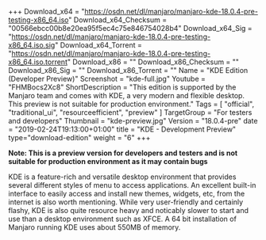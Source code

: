 +++
Download_x64 = "https://osdn.net/dl/manjaro/manjaro-kde-18.0.4-pre-testing-x86_64.iso"
Download_x64_Checksum = "00566ebcc00b8e20ea95f5ec4c75e846754028b4"
Download_x64_Sig = "https://osdn.net/dl/manjaro/manjaro-kde-18.0.4-pre-testing-x86_64.iso.sig"
Download_x64_Torrent = "https://osdn.net/dl/manjaro/manjaro-kde-18.0.4-pre-testing-x86_64.iso.torrent"
Download_x86 = ""
Download_x86_Checksum = ""
Download_x86_Sig = ""
Download_x86_Torrent = ""
Name = "KDE Edition (Developer Preview)"
Screenshot = "kde-full.jpg"
Youtube = "FHMBocs2Xc8"
ShortDescription = "This edition is supported by the Manjaro team and comes with KDE, a very modern and flexible desktop. This preview is not suitable for production environment."
Tags = [ "official", "traditional_ui", "resourceefficient", "preview" ]
TargetGroup = "For testers and developers"
Thumbnail = "kde-preview.jpg"
Version = "18.0.4-pre"
date = "2019-02-24T19:13:00+01:00"
title = "KDE - Development Preview"
type="download-edition"
weight = "6"
+++

**Note: This is a preview version for developers and testers and is not suitable for production environment as it may contain bugs**

KDE is a feature-rich and versatile desktop environment that provides several different styles of menu to access applications. An excellent built-in interface to easily access and install new themes, widgets, etc, from the internet is also worth mentioning. While very user-friendly and certainly flashy, KDE is also quite resource heavy and noticably slower to start and use than a desktop environment such as XFCE. A 64 bit installation of Manjaro running KDE uses about 550MB of memory.
